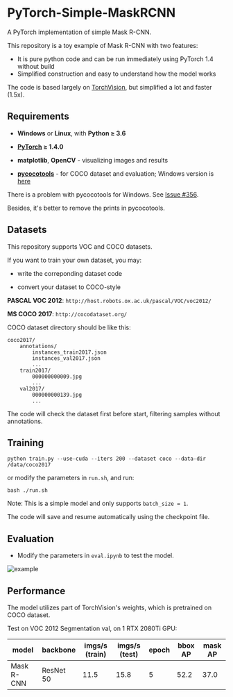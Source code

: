 # PyTorch-Simple-MaskRCNN

A PyTorch implementation of simple Mask R-CNN.

This repository is a toy example of Mask R-CNN with two features:
- It is pure python code and can be run immediately using PyTorch 1.4 without build
- Simplified construction and easy to understand how the model works

The code is based largely on [TorchVision](https://github.com/pytorch/vision), but simplified a lot and faster (1.5x).

## Requirements

- **Windows** or **Linux**, with **Python ≥ 3.6**

- **[PyTorch](https://pytorch.org/) ≥ 1.4.0**

- **matplotlib**, **OpenCV** - visualizing images and results

- **[pycocotools](https://github.com/cocodataset/cocoapi)** - for COCO dataset and evaluation; Windows version is [here](https://github.com/philferriere/cocoapi)

There is a problem with pycocotools for Windows. See [Issue #356](https://github.com/cocodataset/cocoapi/issues/356).

Besides, it's better to remove the prints in pycocotools.

## Datasets

This repository supports VOC and COCO datasets.

If you want to train your own dataset, you may:

- write the correponding dataset code

- convert your dataset to COCO-style

**PASCAL VOC 2012**: ```http://host.robots.ox.ac.uk/pascal/VOC/voc2012/```

**MS COCO 2017**: ```http://cocodataset.org/```

COCO dataset directory should be like this:
```
coco2017/
    annotations/
        instances_train2017.json
        instances_val2017.json
        ...
    train2017/
        000000000009.jpg
        ...
    val2017/
        000000000139.jpg
        ...
```

The code will check the dataset first before start, filtering samples without annotations.

## Training

```
python train.py --use-cuda --iters 200 --dataset coco --data-dir /data/coco2017
```
or modify the parameters in ```run.sh```, and run:
```
bash ./run.sh
```

Note: This is a simple model and only supports ```batch_size = 1```. 

The code will save and resume automatically using the checkpoint file.

## Evaluation

- Modify the parameters in ```eval.ipynb``` to test the model.

![example](https://github.com/Okery/PyTorch-Simple-MaskRCNN/blob/master/image/001.png)

## Performance

The model utilizes part of TorchVision's weights, which is pretrained on COCO dataset.

Test on VOC 2012 Segmentation val, on 1 RTX 2080Ti GPU:

| model | backbone | imgs/s (train) | imgs/s (test)|epoch | bbox AP | mask AP |
| ---- | ---- | --- | --- | -- | -- | -- |
| Mask R-CNN | ResNet 50 | 11.5 | 15.8 | 5 | 52.2 | 37.0 |
